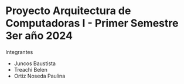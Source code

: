 # Proyecto Arquitectura de Computadoras I - Primer Semestre 3er año 2024 

Integrantes
- Juncos Baustista
- Treachi Belen
- Ortiz Noseda Paulina
